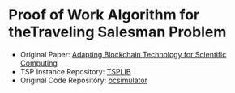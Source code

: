 # Proof of Work Algorithm for theTraveling Salesman Problem
- Original Paper: [Adapting Blockchain Technology for Scientific Computing](https://arxiv.org/pdf/1804.08230.pdf)
- TSP Instance Repository: [TSPLIB](http://comopt.ifi.uni-heidelberg.de/software/TSPLIB95/)
- Original Code Repository: [bcsimulator](https://bitbucket.org/davidliwei/bcsimulator/src/master/)
